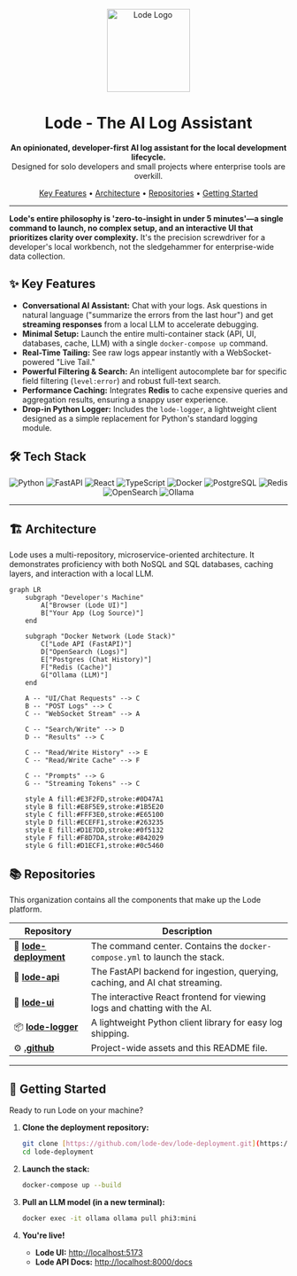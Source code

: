 <p align="center">
  <img src="https://raw.githubusercontent.com/lode-dev/.github/main/profile/lode-logo-solid.png" alt="Lode Logo" width="150">
</p>

<h1 align="center">Lode - The AI Log Assistant</h1>

<p align="center">
  <strong>An opinionated, developer-first AI log assistant for the local development lifecycle.</strong>
  <br />
  Designed for solo developers and small projects where enterprise tools are overkill.
</p>

<p align="center">
  <a href="#key-features">Key Features</a> •
  <a href="#architecture">Architecture</a> •
  <a href="#repositories">Repositories</a> •
  <a href="#getting-started">Getting Started</a>
</p>

---

**Lode's entire philosophy is 'zero-to-insight in under 5 minutes'—a single command to launch, no complex setup, and an interactive UI that prioritizes clarity over complexity.** It's the precision screwdriver for a developer's local workbench, not the sledgehammer for enterprise-wide data collection.

## ✨ Key Features

* **Conversational AI Assistant:** Chat with your logs. Ask questions in natural language ("summarize the errors from the last hour") and get **streaming responses** from a local LLM to accelerate debugging.
* **Minimal Setup:** Launch the entire multi-container stack (API, UI, databases, cache, LLM) with a single `docker-compose up` command.
* **Real-Time Tailing:** See raw logs appear instantly with a WebSocket-powered "Live Tail."
* **Powerful Filtering & Search:** An intelligent autocomplete bar for specific field filtering (`level:error`) and robust full-text search.
* **Performance Caching:** Integrates **Redis** to cache expensive queries and aggregation results, ensuring a snappy user experience.
* **Drop-in Python Logger:** Includes the `lode-logger`, a lightweight client designed as a simple replacement for Python's standard logging module.

## 🛠️ Tech Stack

<p align="center">
  <img src="https://img.shields.io/badge/Python-3776AB?style=for-the-badge&logo=python&logoColor=white" alt="Python">
  <img src="https://img.shields.io/badge/FastAPI-009688?style=for-the-badge&logo=fastapi&logoColor=white" alt="FastAPI">
  <img src="https://img.shields.io/badge/React-20232A?style=for-the-badge&logo=react&logoColor=61DAFB" alt="React">
  <img src="https://img.shields.io/badge/TypeScript-007ACC?style=for-the-badge&logo=typescript&logoColor=white" alt="TypeScript">
  <img src="https://img.shields.io/badge/Docker-2496ED?style=for-the-badge&logo=docker&logoColor=white" alt="Docker">
  <img src="https://img.shields.io/badge/PostgreSQL-316192?style=for-the-badge&logo=postgresql&logoColor=white" alt="PostgreSQL">
  <img src="https://img.shields.io/badge/Redis-DC382D?style=for-the-badge&logo=redis&logoColor=white" alt="Redis">
  <img src="https://img.shields.io/badge/OpenSearch-005EB8?style=for-the-badge&logo=opensearch&logoColor=white" alt="OpenSearch">
  <img src="https://img.shields.io/badge/Ollama-000000?style=for-the-badge&logo=ollama&logoColor=white" alt="Ollama">
</p>

---

## 🏗️ Architecture

Lode uses a multi-repository, microservice-oriented architecture. It demonstrates proficiency with both NoSQL and SQL databases, caching layers, and interaction with a local LLM.

```mermaid
graph LR
    subgraph "Developer's Machine"
        A["Browser (Lode UI)"]
        B["Your App (Log Source)"]
    end

    subgraph "Docker Network (Lode Stack)"
        C["Lode API (FastAPI)"]
        D["OpenSearch (Logs)"]
        E["Postgres (Chat History)"]
        F["Redis (Cache)"]
        G["Ollama (LLM)"]
    end

    A -- "UI/Chat Requests" --> C
    B -- "POST Logs" --> C
    C -- "WebSocket Stream" --> A
    
    C -- "Search/Write" --> D
    D -- "Results" --> C
    
    C -- "Read/Write History" --> E
    C -- "Read/Write Cache" --> F
    
    C -- "Prompts" --> G
    G -- "Streaming Tokens" --> C

    style A fill:#E3F2FD,stroke:#0D47A1
    style B fill:#E8F5E9,stroke:#1B5E20
    style C fill:#FFF3E0,stroke:#E65100
    style D fill:#ECEFF1,stroke:#263235
    style E fill:#D1E7DD,stroke:#0f5132
    style F fill:#F8D7DA,stroke:#842029
    style G fill:#D1ECF1,stroke:#0c5460
```

## 📚 Repositories

This organization contains all the components that make up the Lode platform.

| Repository                                     | Description                                                                 |
| ---------------------------------------------- | --------------------------------------------------------------------------- |
| 🚀 [**lode-deployment**](https://github.com/lode-dev/lode-deployment)     | The command center. Contains the `docker-compose.yml` to launch the stack.    |
| 🧠 [**lode-api**](https://github.com/lode-dev/lode-api)                   | The FastAPI backend for ingestion, querying, caching, and AI chat streaming.  |
| 🎨 [**lode-ui**](https://github.com/lode-dev/lode-ui)                     | The interactive React frontend for viewing logs and chatting with the AI.     |
| 📦 [**lode-logger**](https://github.com/lode-dev/lode-logger)             | A lightweight Python client library for easy log shipping.                  |
| ⚙️ [**.github**](https://www.google.com/search?q=https://github.com/lode-dev/.github)                    | Project-wide assets and this README file.                       |

-----

## 🚀 Getting Started

Ready to run Lode on your machine?

1.  **Clone the deployment repository:**

    ```bash
    git clone [https://github.com/lode-dev/lode-deployment.git](https://github.com/lode-dev/lode-deployment.git)
    cd lode-deployment
    ```

2.  **Launch the stack:**

    ```bash
    docker-compose up --build
    ```

3.  **Pull an LLM model (in a new terminal):**

    ```bash
    docker exec -it ollama ollama pull phi3:mini
    ```

4.  **You're live\!**

      * **Lode UI:** [http://localhost:5173](https://www.google.com/search?q=http://localhost:5173)
      * **Lode API Docs:** [http://localhost:8000/docs](https://www.google.com/search?q=http://localhost:8000/docs)
